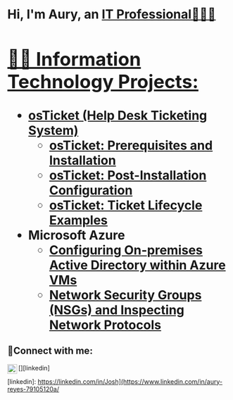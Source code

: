 <h1>Hi, I'm Aury, an <a href="https://www.linkedin.com/in/aury-reyes-79105120a/">IT Professional🙋🏻‍♂️
<h2>👨‍💻 Information Technology Projects:</h2>

- <b>osTicket (Help Desk Ticketing System)</b>
  - [osTicket: Prerequisites and Installation](https://github.com/auryreyes/osticket-prereqs)
  - [osTicket: Post-Installation Configuration](https://github.com/auryreyes/post-install-config)
  - [osTicket: Ticket Lifecycle Examples](https://github.com/auryreyes/ticket-lifecycle)
- <b>Microsoft Azure</b>
  - [Configuring On-premises Active Directory within Azure VMs](https://github.com/auryreyes/configure-ad)
  - [Network Security Groups (NSGs) and Inspecting Network Protocols](https://github.com/auryreyes/azure-network-protocols)

<h2>🤳Connect with me:</h2>

[<img align="left" alt="Josh | LinkedIn" width="22px" src="https://cdn.jsdelivr.net/npm/simple-icons@v3/icons/linkedin.svg" />][linkedin]

[linkedin]: https://linkedin.com/in/Josh](https://www.linkedin.com/in/aury-reyes-79105120a/
